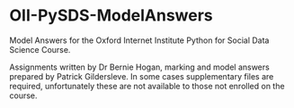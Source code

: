 # OII-PySDS-ModelAnswers
Model Answers for the Oxford Internet Institute Python for Social Data Science Course.

Assignments written by Dr Bernie Hogan, marking and model answers prepared by Patrick Gildersleve.
In some cases supplementary files are required, unfortunately these are not available to those not enrolled on the course.
